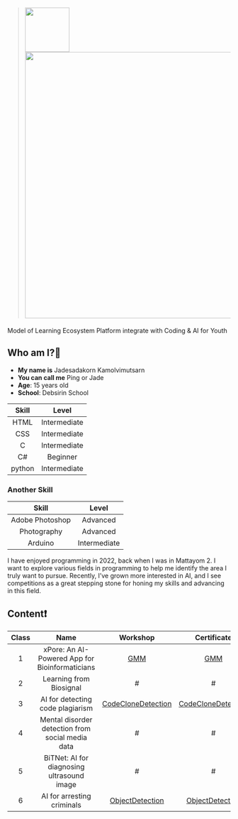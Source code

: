 > # <img src="https://github.com/user-attachments/assets/3c74ba02-76ee-4bba-901e-7de522a8bd32" width="100"/> <img src = "https://github.com/user-attachments/assets/051a5685-a42b-48f4-a8ec-5b5321cd46fb" width="600"/>
Model of Learning Ecosystem Platform integrate with Coding & AI for Youth

## Who am I?🧐
- **My name is**  Jadesadakorn Kamolvimutsarn
- **You can call me**  Ping or Jade
- **Age**: 15 years old
- **School**: Debsirin School

|      Skill      |     Level    |
|:---------------:|:------------:|
|       HTML      | Intermediate |
|       CSS       | Intermediate |
|        C        | Intermediate |
|        C#       |   Beginner   |
|      python     | Intermediate |

### Another Skill
|      Skill      |     Level    |
|:---------------:|:------------:|
| Adobe Photoshop |   Advanced   |
| Photography     |   Advanced   |
| Arduino         | Intermediate |

I have enjoyed programming in 2022, back when I was in Mattayom 2. I want to explore various fields in programming to help me identify the area I truly want to pursue. Recently, I’ve grown more interested in AI, and I see competitions as a great stepping stone for honing my skills and advancing in this field.

## Content❗
| Class |                       Name                       | Workshop | Certificate |
|:-----:|:------------------------------------------------:|:--------:|:-------:|
|   1   |  xPore: An AI-Powered App for Bioinformaticians  | [GMM](GMM.ipynb) |    [GMM](Certificate/uoxaN8FcpO-64b814f68c82d3e3.jpg)    |
|   2   |              Learning from Biosignal             |     #    |    #    |
|   3   |         AI for detecting code plagiarism         | [CodeCloneDetection](PMU_B_CodingAI_CodeCloneDetection_Jadesadakorn.ipynb) | [CodeCloneDetection](Certificate/SZgJhYa7ps-448efb5b81c1a105.jpg) |
|   4   | Mental disorder detection from social media data |     #    |    #    |
|   5   |    BiTNet: AI for diagnosing ultrasound image    |     #    |    #    |
|   6   |            AI for arresting criminals            | [ObjectDetection](Train_Yolov8_Object_Detection_on_Custom_Dataset_Jadesadakorn.ipynb)    |  [ObjectDetection](Certificate/7gPUTolmZr-e2aea536b670dc35.jpg)  |



